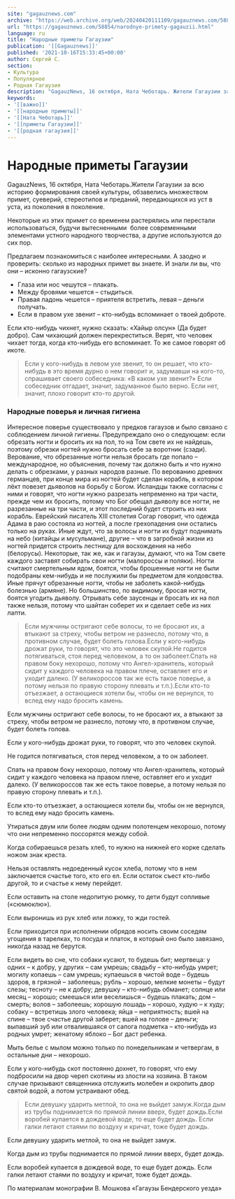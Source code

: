 ```yaml
---
site: "gagauznews.com"
archive: "https://web.archive.org/web/20240420111109/gagauznews.com/58854/narodnye-primety-gagauzii.html"
url: "https://gagauznews.com/58854/narodnye-primety-gagauzii.html"
language: ru
title: "Народные приметы Гагаузии"
publication: '[[Gagauznews]]'
published: '2021-10-16T15:33:45+00:00'
author: Сергей С.
section:
- Культура
- Популярное
- Родная Гагаузия
description: "GagauzNews, 16 октября, Ната Чеботарь. Жители Гагаузии за всю историю формирования своей культуры, обзавелись множеством примет, суеверий, стереотипов и преданий, передающихся из уст в уста, из поколения в поколение. Некоторые из этих примет со временем растерялись или перестали использоваться, будучи вытесненными более современными элементами устного народного творчества, а другие используются до сих пор. Предлагаем познакомиться с наиболее интересными. А заодно и проверить: сколько из народных примет вы знаете. И знали ли вы, что они – исконно гагаузские? Глаза или нос чешутся – плакать. Между бровями чешется – стыдиться. Правая ладонь чешется – приятеля встретить, левая – деньги получать. Если в […]"
keywords:
- '[[важно]]'
- '[[народные приметы]]'
- '[[Ната Чеботарь]]'
- '[[приметы Гагаузии]]'
- '[[родная гагаузия]]'
---
```


# Народные приметы Гагаузии

GagauzNews, 16 октября, Ната Чеботарь.Жители Гагаузии за всю историю формирования своей культуры, обзавелись множеством примет, суеверий, стереотипов и преданий, передающихся из уст в уста, из поколения в поколение.

Некоторые из этих примет со временем растерялись или перестали использоваться, будучи вытесненными  более современными элементами устного народного творчества, а другие используются до сих пор.

Предлагаем познакомиться с наиболее интересными. А заодно и проверить: сколько из народных примет вы знаете. И знали ли вы, что они – исконно гагаузские?

- Глаза или нос чешутся – плакать.
- Между бровями чешется – стыдиться.
- Правая ладонь чешется – приятеля встретить, левая – деньги получать.
- Если в правом ухе звенит – кто-нибудь вспоминает о твоей доброте.

Если кто-нибудь чихнет, нужно сказать: «Хайыр олсун» (Да будет добро). Сам чихающий должен перекреститься. Верят, что человек чихает тогда, когда кто-нибудь его вспоминает. То же самое говорят об икоте.

> Если у кого-нибудь в левом ухе звенит, то он решает, что кто-нибудь в это время дурно о нем говорит и, задумавши на кого-то, спрашивает своего собеседника: «В каком ухе звенит?» Если собеседник отгадает, значит, задуманное было верно. Если нет, значит, плохо говорит кто-то другой.

### Народные поверья и личная гигиена

Интересное поверье существовало у предков гагаузов и было связано с соблюдением личной гигиены. Предупреждало оно о следующем: если обрезать ногти и бросить их на пол, то на Том свете их не найдешь, поэтому обрезки ногтей нужно бросать себе за воротник (сзади). Верование, что обрезанные ногти нельзя бросать где попало – международное, но объяснения, почему так должно быть и что нужно делать с обрезками, у разных народов разные. По верованию древних германцев, при конце мира из ногтей будет сделан корабль, в котором лёкт повезет дьяволов на борьбу с Богом. Исландцы также согласны с ними и говорят, что ногти нужно разрезать непременно на три части, прежде чем их бросить, потому что Бог обещал дьяволу все ногти, не разрезанные на три части, и этот последний будет строить из них корабль. Еврейский писатель XIII столетия Согар говорит, что одежда Адама в раю состояла из ногтей, а после грехопадения они остались только на руках. Иные ждут, что за волосы и ногти их будут поднимать на небо (китайцы и мусульмане), другие – что в загробной жизни из ногтей придется строить лестницу для восхождения на небо (белорусы). Некоторые, так же, как и гагаузы, думают, что на Том свете каждого заставят собирать свои ногти (малороссы и поляки). Ногти считают смертельным ядом, боятся, чтобы брошенные ногти не были подобраны кем-нибудь и не послужили бы предметом для колдовства. Иные прячут обрезанные ногти, чтобы не заболеть какой-нибудь болезнью (армяне). Но большинство, по видимому, бросая ногти, боятся угодить дьяволу. Отрывать себе заусенцы и бросать их на пол также нельзя, потому что шайтан соберет их и сделает себе из них лапти.

> Если мужчины остригают себе волосы, то не бросают их, а втыкают за стреху, чтобы ветром не разнесло, потому что, в противном случае, будет болеть голова.Если у кого-нибудь дрожат руки, то говорят, что это человек скупой.Не годится потягиваться, стоя перед человеком, а то он заболеет.Спать на правом боку нехорошо, потому что Ангел-хранитель, который сидит у каждого человека на правом плече, оставляет его и уходит далеко. (У великороссов так же есть такое поверье, а потому нельзя по правую сторону плевать и т.п.).Если кто-то отъезжает, а остающиеся хотели бы, чтобы он не вернулся, то вслед ему надо бросить камень.

Если мужчины остригают себе волосы, то не бросают их, а втыкают за стреху, чтобы ветром не разнесло, потому что, в противном случае, будет болеть голова.

Если у кого-нибудь дрожат руки, то говорят, что это человек скупой.

Не годится потягиваться, стоя перед человеком, а то он заболеет.

Спать на правом боку нехорошо, потому что Ангел-хранитель, который сидит у каждого человека на правом плече, оставляет его и уходит далеко. (У великороссов так же есть такое поверье, а потому нельзя по правую сторону плевать и т.п.).

Если кто-то отъезжает, а остающиеся хотели бы, чтобы он не вернулся, то вслед ему надо бросить камень.

Утираться двум или более людям одним полотенцем нехорошо, потому что они непременно поссорятся между собой.

Когда собираешься резать хлеб, то нужно на нижней его корке сделать ножом знак креста.

Нельзя оставлять недоеденный кусок хлеба, потому что в нем заключается счастье того, кто его ел. Если остаток съест кто-либо другой, то и счастье к нему перейдет.

Если оставить на столе недопитую рюмку, то дети будут сопливые («сюмюклю»).

Если выронишь из рук хлеб или ложку, то жди гостей.

Если приходится при исполнении обрядов носить своим соседям угощения в тарелках, то посуда и платок, в который оно было завязано, никогда назад не берутся.

Если видеть во сне, что собаки кусают, то будешь бит; мертвеца: у одних – к добру, у других – сам умрешь; свадьбу – кто-нибудь умрет; могилу копаешь – сам умрешь; купаешься в чистой воде – будешь здоров, в грязной – заболеешь; рубль – хорошо, мелкие монеты – будут слезы; тесноту – не к добру; девушку – кто-нибудь обманет; солнце или месяц – хорошо; смеешься или веселишься – будешь плакать; дом – смерть; волов – заболеешь; хорошую лошадь – хорошо, худую – к худу; собаку – встретишь злого человека; яйца – неприятность; вшей на спине – твое счастье другой заберет; вшей на голове – деньги; выпавший зуб или отвалившаяся от сапога подметка – кто-нибудь из родных умрет; женатому яблоко – Бог даст ребенка.

Мыть белье с мылом можно только по понедельникам и четвергам, в остальные дни – нехорошо.

Если у кого-нибудь скот постоянно дохнет, то говорят, что ему подбросили на двор череп скотины из злости на хозяина. В таком случае призывают священника отслужить молебен и окропить двор святой водой, а потом устраивают обед.

> Если девушку ударить метлой, то она не выйдет замуж.Когда дым из трубы поднимается по прямой линии вверх, будет дождь.Если воробей купается в дождевой воде, то еще будет дождь. Если галки летают стаями по воздуху и кричат, тоже будет дождь.

Если девушку ударить метлой, то она не выйдет замуж.

Когда дым из трубы поднимается по прямой линии вверх, будет дождь.

Если воробей купается в дождевой воде, то еще будет дождь. Если галки летают стаями по воздуху и кричат, тоже будет дождь.

По материалам монографии В. Мошкова «Гагаузы Бендерского уезда»
